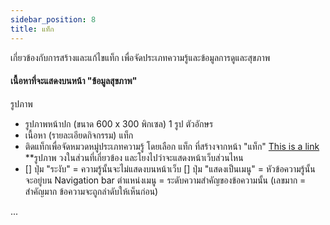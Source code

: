 ```yaml
---
sidebar_position: 8
title: แท็ก
---
```

เกี่ยวข้องกับการสร้างและแก้ไขแท็ก เพื่อจัดประเภทความรู้และข้อมูลการดูและสุขภาพ

#### เนื้อหาที่จะแสดงบนหน้า "ข้อมูลสุขภาพ"
รูปภาพ
- รูปภาพหน้าปก (ขนาด 600 x 300 พิกเซล) 1 รูป
ตัวอักษร
- เนื้อหา (รายละเอียดกิจกรรม)
แท็ก
- ติดแท็กเพื่อจัดหมวดหมู่ประเภทความรู้ โดยเลือก แท็ก ที่สร้างจากหน้า "แท็ก"
[This is a link](https://example.com)
**รูปภาพ วงในส่วนที่เกี่ยวข้อง และโยงไปว่าจะแสดงหน้าเว็บส่วนไหน
- [] ปุ่ม "ระงับ" = ความรู้นั้นจะไม่แสดงบนหน้าเว็บ
[] ปุ่ม "แสดงเป็นเมนู" = หัวข้อความรู้นั้น จะอยู่บน Navigation bar
ตำแหน่งเมนู = ระดับความสำคัญของข้อความนั้น (เลขมาก = สำคัญมาก ข้อความจะถูกลำดับให้เห็นก่อน)

...
